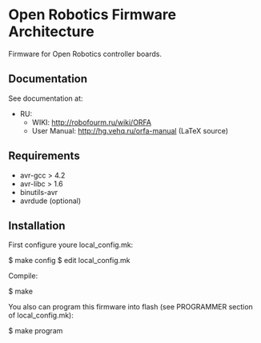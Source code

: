 Open Robotics Firmware Architecture
===================================

Firmware for Open Robotics controller boards.


Documentation
-------------

See documentation at:
* RU:
  * WIKI: http://robofourm.ru/wiki/ORFA
  * User Manual: http://hg.vehq.ru/orfa-manual (LaTeX source)


Requirements
------------

* avr-gcc > 4.2
* avr-libc > 1.6
* binutils-avr
* avrdude (optional)


Installation
------------

First configure youre local_config.mk:

 $ make config
 $ edit local_config.mk

Compile:

 $ make

You also can program this firmware into flash
(see PROGRAMMER section of local_config.mk):

 $ make program

